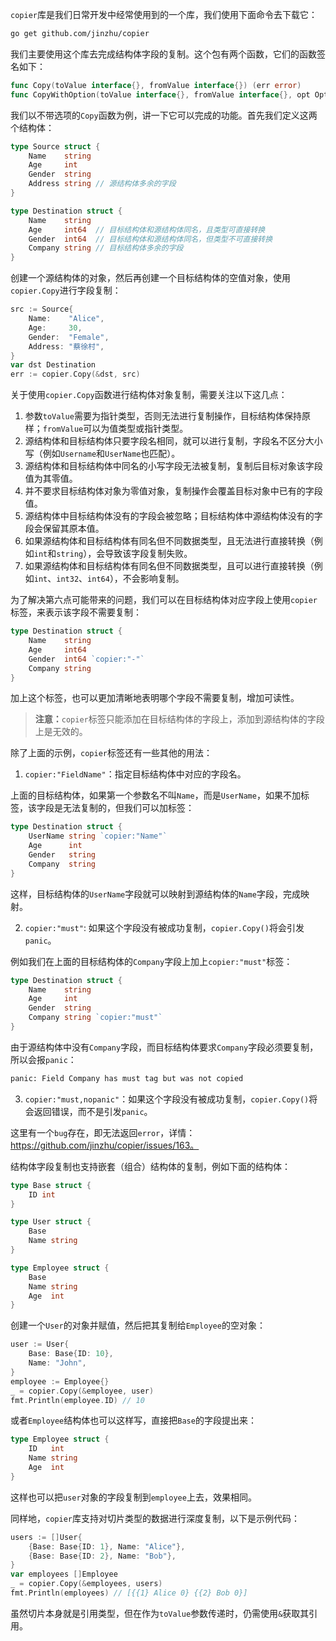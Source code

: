 `copier`库是我们日常开发中经常使用到的一个库，我们使用下面命令去下载它：

```sh
go get github.com/jinzhu/copier
```

我们主要使用这个库去完成结构体字段的复制。这个包有两个函数，它们的函数签名如下：

```go
func Copy(toValue interface{}, fromValue interface{}) (err error)
func CopyWithOption(toValue interface{}, fromValue interface{}, opt Option) (err error)
```

我们以不带选项的`Copy`函数为例，讲一下它可以完成的功能。首先我们定义这两个结构体：

```go
type Source struct {
	Name    string
	Age     int
	Gender  string
	Address string // 源结构体多余的字段
}

type Destination struct {
	Name    string
	Age     int64  // 目标结构体和源结构体同名，且类型可直接转换
	Gender  int64  // 目标结构体和源结构体同名，但类型不可直接转换
	Company string // 目标结构体多余的字段
}
```

创建一个源结构体的对象，然后再创建一个目标结构体的空值对象，使用`copier.Copy`进行字段复制：
```go
src := Source{
	Name:    "Alice",
	Age:     30,
	Gender:  "Female",
	Address: "蔡徐村",
}
var dst Destination
err := copier.Copy(&dst, src)
```

关于使用`copier.Copy`函数进行结构体对象复制，需要关注以下这几点：

1. 参数`toValue`需要为指针类型，否则无法进行复制操作，目标结构体保持原样；`fromValue`可以为值类型或指针类型。
2. 源结构体和目标结构体只要字段名相同，就可以进行复制，字段名不区分大小写（例如`Username`和`UserName`也匹配）。
3. 源结构体和目标结构体中同名的小写字段无法被复制，复制后目标对象该字段值为其零值。
4. 并不要求目标结构体对象为零值对象，复制操作会覆盖目标对象中已有的字段值。
5. 源结构体中目标结构体没有的字段会被忽略；目标结构体中源结构体没有的字段会保留其原本值。
6. 如果源结构体和目标结构体有同名但不同数据类型，且无法进行直接转换（例如`int`和`string`），会导致该字段复制失败。
7. 如果源结构体和目标结构体有同名但不同数据类型，且可以进行直接转换（例如`int`、`int32`、`int64`），不会影响复制。

为了解决第六点可能带来的问题，我们可以在目标结构体对应字段上使用`copier`标签，来表示该字段不需要复制：

```go
type Destination struct {
	Name    string
	Age     int64
	Gender  int64 `copier:"-"`
	Company string
}
```

加上这个标签，也可以更加清晰地表明哪个字段不需要复制，增加可读性。

> **注意：**`copier`标签只能添加在目标结构体的字段上，添加到源结构体的字段上是无效的。

除了上面的示例，`copier`标签还有一些其他的用法：

1. `copier:"FieldName"`：指定目标结构体中对应的字段名。

上面的目标结构体，如果第一个参数名不叫`Name`，而是`UserName`，如果不加标签，该字段是无法复制的，但我们可以加标签：

```go
type Destination struct {
	UserName string `copier:"Name"`
	Age      int
	Gender   string
	Company  string
}
```

这样，目标结构体的`UserName`字段就可以映射到源结构体的`Name`字段，完成映射。

2. `copier:"must"`: 如果这个字段没有被成功复制，`copier.Copy()`将会引发`panic`。

例如我们在上面的目标结构体的`Company`字段上加上`copier:"must"`标签：

```go
type Destination struct {
	Name    string
	Age     int
	Gender  string
	Company string `copier:"must"`
}
```

由于源结构体中没有`Company`字段，而目标结构体要求`Company`字段必须要复制，所以会报`panic`：

```sh
panic: Field Company has must tag but was not copied
```

3. `copier:"must,nopanic"`：如果这个字段没有被成功复制，`copier.Copy()`将会返回错误，而不是引发`panic`。

这里有一个`bug`存在，即无法返回`error`，详情：https://github.com/jinzhu/copier/issues/163。

结构体字段复制也支持嵌套（组合）结构体的复制，例如下面的结构体：

```go
type Base struct {
	ID int
}

type User struct {
	Base
	Name string
}

type Employee struct {
	Base
	Name string
	Age  int
}
```

创建一个`User`的对象并赋值，然后把其复制给`Employee`的空对象：

```go
user := User{
	Base: Base{ID: 10},
	Name: "John",
}
employee := Employee{}
_ = copier.Copy(&employee, user)
fmt.Println(employee.ID) // 10
```

或者`Employee`结构体也可以这样写，直接把`Base`的字段提出来：

```go
type Employee struct {
	ID   int
	Name string
	Age  int
}
```

这样也可以把`user`对象的字段复制到`employee`上去，效果相同。

同样地，`copier`库支持对切片类型的数据进行深度复制，以下是示例代码：

```go
users := []User{
	{Base: Base{ID: 1}, Name: "Alice"},
	{Base: Base{ID: 2}, Name: "Bob"},
}
var employees []Employee
_ = copier.Copy(&employees, users)
fmt.Println(employees) // [{{1} Alice 0} {{2} Bob 0}]
```

虽然切片本身就是引用类型，但在作为`toValue`参数传递时，仍需使用`&`获取其引用。
